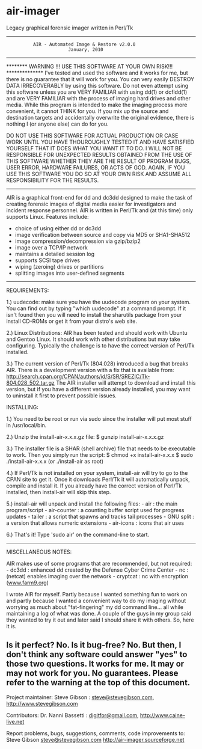 # air-imager
Legacy graphical forensic imager written in Perl/Tk


--------------------------------------------------------------------------
              AIR - Automated Image & Restore v2.0.0
                           January, 2010
--------------------------------------------------------------------------

********  WARNING !!! USE THIS SOFTWARE AT YOUR OWN RISK!!! **************
I've tested and used the software and it works for me, but there is no
guarantee that it will work for you.  You can very easily DESTROY DATA
IRRECOVERABLY by using this software.  Do not even attempt using this
software unless you are VERY FAMILIAR with using dd(1) or dcfldd(1)
and are VERY FAMILIAR with the process of imaging hard drives and other
media.  While this program is intended to make the imaging process more
convenient, it cannot THINK for you.  If you mix up the source and
destination targets and accidentally overwrite the original evidence, there
is nothing I (or anyone else) can do for you.

DO NOT USE THIS SOFTWARE FOR ACTUAL PRODUCTION OR CASE WORK UNTIL YOU HAVE
THOUROUGHLY TESTED IT AND HAVE SATISFIED YOURSELF THAT IT DOES WHAT YOU
WANT IT TO DO.  I WILL NOT BE RESPONSIBLE FOR UNEXPECTED RESULTS OBTAINED
FROM THE USE OF THIS SOFTWARE WHETHER THEY ARE THE RESULT OF PROGRAM BUGS,
USER ERROR, HARDWARE FAILURES, OR ACTS OF GOD.  AGAIN, IF YOU USE THIS
SOFTWARE YOU DO SO AT YOUR OWN RISK AND ASSUME ALL RESPONSIBILITY FOR THE
RESULTS.
***************************************************************************

AIR is a graphical front-end for dd and dc3dd designed to make the task
of creating forensic images of digital media easier for investigators and
incident response personnel.  AIR is written in Perl/Tk and (at this time)
only supports Linux.  Features include:

- choice of using either dd or dc3dd
- image verification between source and copy via MD5 or SHA1-SHA512
- image compression/decompression via gzip/bzip2
- image over a TCP/IP network
- maintains a detailed session log
- supports SCSI tape drives
- wiping (zeroing) drives or partitions
- splitting images into user-defined segments

--------------------------------------------------------------------------
REQUIREMENTS:

1.) uudecode:  make sure you have the uudecode program on your system. You
can find out by typing "which uudecode" at a command prompt.  If it isn't 
found then you will need to install the sharutils package from your install
CD-ROMs or get it from your distro's web site.

2.) Linux Distributions:  AIR has been tested and should work with Ubuntu
and Gentoo Linux.  It should work with other distributions but may take
configuring.  Typically the challenge is to have the correct version of
Perl/Tk installed.

3.) The current version of Perl/Tk (804.028) introduced a bug that breaks
AIR.  There is a development version with a fix that is available from:
http://search.cpan.org/CPAN/authors/id/S/SR/SREZIC/Tk-804.028_502.tar.gz
The AIR installer will attempt to download and install this version, but
if you have a different version already installed, you may want to uninstall
it first to prevent possible issues.

INSTALLING:

1.) You need to be root or run via sudo since the installer will put most
stuff in /usr/local/bin.

2.) Unzip the install-air-x.x.x.gz file:
	$ gunzip install-air-x.x.x.gz

3.) The installer file is a SHAR (shell archive) file that needs to be
executable to work.  Then you simply run the script:
	$ chmod +x install-air-x.x.x
	$ sudo ./install-air-x.x.x   (or ./install-air as root)

4.) If Perl/Tk is not installed on your system, install-air will try
to go to the CPAN site to get it.  Once it downloads Perl/Tk it will
automatically unpack, compile and install it.  If you already have
the correct version of Perl/Tk installed, then install-air will skip this
step.

5.) install-air will unpack and install the following files:
	- air		: the main program/script
	- air-counter	: a counting buffer script used for progress updates
	- tailer	: a script that spawns and tracks tail processes
	- GNU split     : a version that allows numeric extensions
	- air-icons	: icons that air uses

6.) That's it!  Type 'sudo air' on the command-line to start.

--------------------------------------------------------------------------

MISCELLANEOUS NOTES:

AIR makes use of some programs that are recommended, but not required:
	- dc3dd	: enhanced dd created by the Defense Cyber Crime Center
	- nc		: (netcat) enables imaging over the network
	- cryptcat	: nc with encryption (www.farm9.org)

I wrote AIR for myself.  Partly because I wanted something fun to work on and
partly because I wanted a convenient way to do my imaging without worrying as
much about "fat-fingering" my dd command line... all while maintaining a log
of what was done.  A couple of the guys in my group said they wanted to try
it out and later said I should share it with others.  So, here it is.

Is it perfect?  No.  Is it bug-free?  No.  But then, I don't think any software
could answer "yes" to those two questions.  It works for me.  It may or may not
work for you.  No guarantees. Please refer to the warning at the top of this
document.
--------------------------------------------------------------------------
Project maintainer:
  Steve Gibson : steve@stevegibson.com, http://www.stevegibson.com

Contributors:
  Dr. Nanni Bassetti : digitfor@gmail.com, http://www.caine-live.net

Report problems, bugs, suggestions, comments, code improvements to:
  Steve Gibson
  steve@stevegibson.com
  http://air-imager.sourceforge.net
